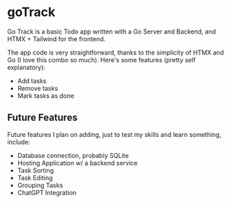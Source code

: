 # goTrack

Go Track is a basic Todo app written with a Go Server and Backend, and HTMX + Tailwind for the frontend. 

The app code is very straightforward, thanks to the simplicity of HTMX and Go (I love this combo so much). Here's some features (pretty self explanatory):

- Add tasks
- Remove tasks
- Mark tasks as done 

## Future Features

Future features I plan on adding, just to test my skills and learn something, include:

- Database connection, probably SQLite
- Hosting Application w/ a backend service
- Task Sorting
- Task Editing
- Grouping Tasks
- ChatGPT Integration